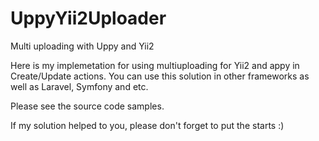 # UppyYii2Uploader
Multi uploading with Uppy and Yii2

Here is my implemetation for using multiuploading for Yii2 and appy in Create/Update actions. You can use this solution in other frameworks as well as Laravel, Symfony and etc.

Please see the source code samples.

If my solution helped to you, please don't forget to put the starts :)
